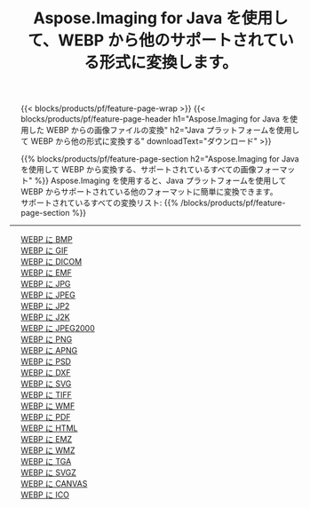 ﻿---
title: Aspose.Imaging for Java を使用して、WEBP から他のサポートされている形式に変換します。 
weight: 3920
url: /ja/java/conversion/from/webp 
lang: ja
langdirlevel: 2
locales: zh-hans,ja,it,ru,de,es,fr,nl,id,lt,pl,pt,vi,tr,ko,zh-hant,ar,hi,th,sv,cs,uk,he
description: Aspose.Imaging を使用すると、Java プラットフォームを使用して WEBP から他のフォーマットに簡単に変換できます。
---

{{< blocks/products/pf/feature-page-wrap >}}
{{< blocks/products/pf/feature-page-header h1="Aspose.Imaging for Java を使用した WEBP からの画像ファイルの変換" h2="Java プラットフォームを使用して WEBP から他の形式に変換する" downloadText="ダウンロード" >}}


{{% blocks/products/pf/feature-page-section  h2="Aspose.Imaging for Java を使用して WEBP から変換する、サポートされているすべての画像フォーマット" %}}
Aspose.Imaging を使用すると、Java プラットフォームを使用して WEBP からサポートされている他のフォーマットに簡単に変換できます。
<br/>
サポートされているすべての変換リスト:
{{% /blocks/products/pf/feature-page-section %}}
<div class="container-fluid productfamilypage bg-gray">
    <div class="convertypes bg-gray agp-content section">
        <div class="container">
		<hr style="margin-left:-20px;"/>
		<div class="row other-converters">
		    <div class='col-md-2 other-converter remove-lp remove-rp'><a href="/imaging/ja/java/conversion/webp-to-bmp" >WEBP に BMP</a></div><div class='col-md-2 other-converter remove-lp remove-rp'><a href="/imaging/ja/java/conversion/webp-to-gif" >WEBP に GIF</a></div><div class='col-md-2 other-converter remove-lp remove-rp'><a href="/imaging/ja/java/conversion/webp-to-dicom" >WEBP に DICOM</a></div><div class='col-md-2 other-converter remove-lp remove-rp'><a href="/imaging/ja/java/conversion/webp-to-emf" >WEBP に EMF</a></div><div class='col-md-2 other-converter remove-lp remove-rp'><a href="/imaging/ja/java/conversion/webp-to-jpg" >WEBP に JPG</a></div><div class='col-md-2 other-converter remove-lp remove-rp'><a href="/imaging/ja/java/conversion/webp-to-jpeg" >WEBP に JPEG</a></div><div class='col-md-2 other-converter remove-lp remove-rp'><a href="/imaging/ja/java/conversion/webp-to-jp2" >WEBP に JP2</a></div><div class='col-md-2 other-converter remove-lp remove-rp'><a href="/imaging/ja/java/conversion/webp-to-j2k" >WEBP に J2K</a></div><div class='col-md-2 other-converter remove-lp remove-rp'><a href="/imaging/ja/java/conversion/webp-to-jpeg2000" >WEBP に JPEG2000</a></div><div class='col-md-2 other-converter remove-lp remove-rp'><a href="/imaging/ja/java/conversion/webp-to-png" >WEBP に PNG</a></div><div class='col-md-2 other-converter remove-lp remove-rp'><a href="/imaging/ja/java/conversion/webp-to-apng" >WEBP に APNG</a></div><div class='col-md-2 other-converter remove-lp remove-rp'><a href="/imaging/ja/java/conversion/webp-to-psd" >WEBP に PSD</a></div><div class='col-md-2 other-converter remove-lp remove-rp'><a href="/imaging/ja/java/conversion/webp-to-dxf" >WEBP に DXF</a></div><div class='col-md-2 other-converter remove-lp remove-rp'><a href="/imaging/ja/java/conversion/webp-to-svg" >WEBP に SVG</a></div><div class='col-md-2 other-converter remove-lp remove-rp'><a href="/imaging/ja/java/conversion/webp-to-tiff" >WEBP に TIFF</a></div><div class='col-md-2 other-converter remove-lp remove-rp'><a href="/imaging/ja/java/conversion/webp-to-wmf" >WEBP に WMF</a></div><div class='col-md-2 other-converter remove-lp remove-rp'><a href="/imaging/ja/java/conversion/webp-to-pdf" >WEBP に PDF</a></div><div class='col-md-2 other-converter remove-lp remove-rp'><a href="/imaging/ja/java/conversion/webp-to-html" >WEBP に HTML</a></div><div class='col-md-2 other-converter remove-lp remove-rp'><a href="/imaging/ja/java/conversion/webp-to-emz" >WEBP に EMZ</a></div><div class='col-md-2 other-converter remove-lp remove-rp'><a href="/imaging/ja/java/conversion/webp-to-wmz" >WEBP に WMZ</a></div><div class='col-md-2 other-converter remove-lp remove-rp'><a href="/imaging/ja/java/conversion/webp-to-tga" >WEBP に TGA</a></div><div class='col-md-2 other-converter remove-lp remove-rp'><a href="/imaging/ja/java/conversion/webp-to-svgz" >WEBP に SVGZ</a></div><div class='col-md-2 other-converter remove-lp remove-rp'><a href="/imaging/ja/java/conversion/webp-to-canvas" >WEBP に CANVAS</a></div><div class='col-md-2 other-converter remove-lp remove-rp'><a href="/imaging/ja/java/conversion/webp-to-ico" >WEBP に ICO</a></div>
                </div>
        </div>
    </div>
</div>
<br/>

